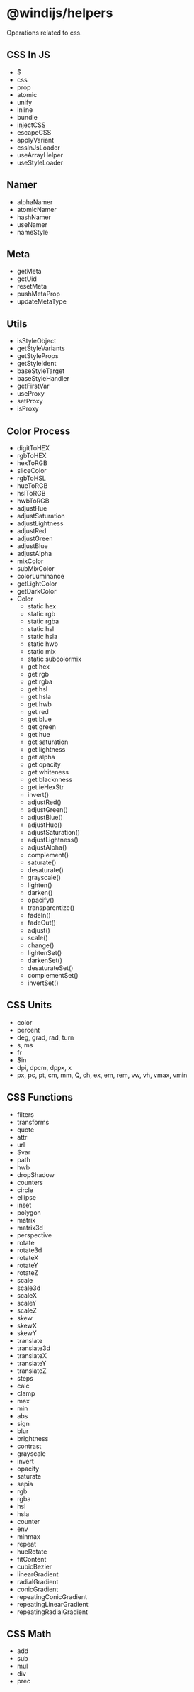 # @windijs/helpers

Operations related to css.

## CSS In JS

- $
- css
- prop
- atomic
- unify
- inline
- bundle
- injectCSS
- escapeCSS
- applyVariant
- cssInJsLoader
- useArrayHelper
- useStyleLoader

## Namer

- alphaNamer
- atomicNamer
- hashNamer
- useNamer
- nameStyle

## Meta

- getMeta
- getUid
- resetMeta
- pushMetaProp
- updateMetaType

## Utils

- isStyleObject
- getStyleVariants
- getStyleProps
- getStyleIdent
- baseStyleTarget
- baseStyleHandler
- getFirstVar
- useProxy
- setProxy
- isProxy

## Color Process

- digitToHEX
- rgbToHEX
- hexToRGB
- sliceColor
- rgbToHSL
- hueToRGB
- hslToRGB
- hwbToRGB
- adjustHue
- adjustSaturation
- adjustLightness
- adjustRed
- adjustGreen
- adjustBlue
- adjustAlpha
- mixColor
- subMixColor
- colorLuminance
- getLightColor
- getDarkColor
- Color
    - static hex
    - static rgb
    - static rgba
    - static hsl
    - static hsla
    - static hwb
    - static mix
    - static subcolormix
    - get hex
    - get rgb
    - get rgba
    - get hsl
    - get hsla
    - get hwb
    - get red
    - get blue
    - get green
    - get hue
    - get saturation
    - get lightness
    - get alpha
    - get opacity
    - get whiteness
    - get blacknness
    - get ieHexStr
    - invert()
    - adjustRed()
    - adjustGreen()
    - adjustBlue()
    - adjustHue()
    - adjustSaturation()
    - adjustLightness()
    - adjustAlpha()
    - complement()
    - saturate()
    - desaturate()
    - grayscale()
    - lighten()
    - darken()
    - opacify()
    - transparentize()
    - fadeIn()
    - fadeOut()
    - adjust()
    - scale()
    - change()
    - lightenSet()
    - darkenSet()
    - desaturateSet()
    - complementSet()
    - invertSet()

## CSS Units

- color
- percent
- deg, grad, rad, turn
- s, ms
- fr
- $in
- dpi, dpcm, dppx, x
- px, pc, pt, cm, mm, Q, ch, ex, em, rem, vw, vh, vmax, vmin

## CSS Functions

- filters
- transforms
- quote
- attr
- url
- $var
- path
- hwb
- dropShadow
- counters
- circle
- ellipse
- inset
- polygon
- matrix
- matrix3d
- perspective
- rotate
- rotate3d
- rotateX
- rotateY
- rotateZ
- scale
- scale3d
- scaleX
- scaleY
- scaleZ
- skew
- skewX
- skewY
- translate
- translate3d
- translateX
- translateY
- translateZ
- steps
- calc
- clamp
- max
- min
- abs
- sign
- blur
- brightness
- contrast
- grayscale
- invert
- opacity
- saturate
- sepia
- rgb
- rgba
- hsl
- hsla
- counter
- env
- minmax
- repeat
- hueRotate
- fitContent
- cubicBezier
- linearGradient
- radialGradient
- conicGradient
- repeatingConicGradient
- repeatingLinearGradient
- repeatingRadialGradient

## CSS Math

- add
- sub
- mul
- div
- prec